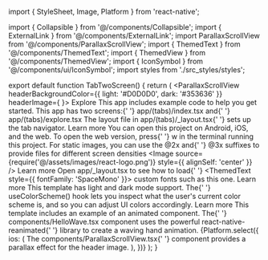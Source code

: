 import { StyleSheet, Image, Platform } from 'react-native';

import { Collapsible } from '@/components/Collapsible';
import { ExternalLink } from '@/components/ExternalLink';
import ParallaxScrollView from '@/components/ParallaxScrollView';
import { ThemedText } from '@/components/ThemedText';
import { ThemedView } from '@/components/ThemedView';
import { IconSymbol } from '@/components/ui/IconSymbol';
import styles from './src_styles/styles';


export default function TabTwoScreen() {
  return (
    <ParallaxScrollView
      headerBackgroundColor={{ light: '#D0D0D0', dark: '#353636' }}
      headerImage={
        <IconSymbol
          size={310}
          color="#808080"
          name="chevron.left.forwardslash.chevron.right"
          style={styles.headerImage}
        />
      }>
      <ThemedView style={styles.titleContainer}>
        <ThemedText type="title">Explore</ThemedText>
      </ThemedView>
      <ThemedText>This app includes example code to help you get started.</ThemedText>
      <Collapsible title="File-based routing">
        <ThemedText>
          This app has two screens:{' '}
          <ThemedText type="defaultSemiBold">app/(tabs)/index.tsx</ThemedText> and{' '}
          <ThemedText type="defaultSemiBold">app/(tabs)/explore.tsx</ThemedText>
        </ThemedText>
        <ThemedText>
          The layout file in <ThemedText type="defaultSemiBold">app/(tabs)/_layout.tsx</ThemedText>{' '}
          sets up the tab navigator.
        </ThemedText>
        <ExternalLink href="https://docs.expo.dev/router/introduction">
          <ThemedText type="link">Learn more</ThemedText>
        </ExternalLink>
      </Collapsible>
      <Collapsible title="Android, iOS, and web support">
        <ThemedText>
          You can open this project on Android, iOS, and the web. To open the web version, press{' '}
          <ThemedText type="defaultSemiBold">w</ThemedText> in the terminal running this project.
        </ThemedText>
      </Collapsible>
      <Collapsible title="Images">
        <ThemedText>
          For static images, you can use the <ThemedText type="defaultSemiBold">@2x</ThemedText> and{' '}
          <ThemedText type="defaultSemiBold">@3x</ThemedText> suffixes to provide files for
          different screen densities
        </ThemedText>
        <Image source={require('@/assets/images/react-logo.png')} style={{ alignSelf: 'center' }} />
        <ExternalLink href="https://reactnative.dev/docs/images">
          <ThemedText type="link">Learn more</ThemedText>
        </ExternalLink>
      </Collapsible>
      <Collapsible title="Custom fonts">
        <ThemedText>
          Open <ThemedText type="defaultSemiBold">app/_layout.tsx</ThemedText> to see how to load{' '}
          <ThemedText style={{ fontFamily: 'SpaceMono' }}>
            custom fonts such as this one.
          </ThemedText>
        </ThemedText>
        <ExternalLink href="https://docs.expo.dev/versions/latest/sdk/font">
          <ThemedText type="link">Learn more</ThemedText>
        </ExternalLink>
      </Collapsible>
      <Collapsible title="Light and dark mode components">
        <ThemedText>
          This template has light and dark mode support. The{' '}
          <ThemedText type="defaultSemiBold">useColorScheme()</ThemedText> hook lets you inspect
          what the user's current color scheme is, and so you can adjust UI colors accordingly.
        </ThemedText>
        <ExternalLink href="https://docs.expo.dev/develop/user-interface/color-themes/">
          <ThemedText type="link">Learn more</ThemedText>
        </ExternalLink>
      </Collapsible>
      <Collapsible title="Animations">
        <ThemedText>
          This template includes an example of an animated component. The{' '}
          <ThemedText type="defaultSemiBold">components/HelloWave.tsx</ThemedText> component uses
          the powerful <ThemedText type="defaultSemiBold">react-native-reanimated</ThemedText>{' '}
          library to create a waving hand animation.
        </ThemedText>
        {Platform.select({
          ios: (
            <ThemedText>
              The <ThemedText type="defaultSemiBold">components/ParallaxScrollView.tsx</ThemedText>{' '}
              component provides a parallax effect for the header image.
            </ThemedText>
          ),
        })}
      </Collapsible>
    </ParallaxScrollView>
  );
}